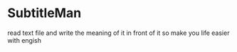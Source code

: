 # SubtitleMan
 read text file and write the meaning of it in front of it so make you life easier with engish
